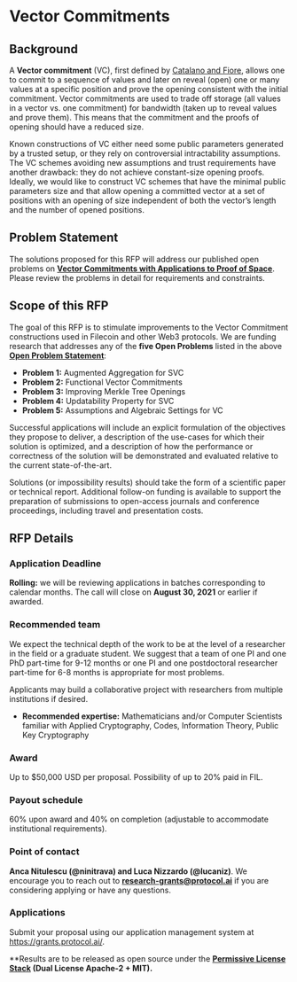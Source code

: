 # Vector Commitments

## **Background**

A **Vector commitment** (VC), first defined by [Catalano and Fiore](https://eprint.iacr.org/2011/495.pdf), allows one to commit to a sequence of values and later on reveal (open) one or many values at a specific position and prove the opening consistent with the initial commitment. Vector commitments are used to trade off storage (all values in a vector vs. one commitment) for bandwidth (taken up to reveal values and prove them). This means that the commitment and the proofs of opening should have a reduced size.

Known constructions of VC either need some public parameters generated by a trusted setup, or they rely on controversial intractability assumptions. The VC schemes avoiding new assumptions and trust requirements have another drawback: they do not achieve constant-size opening proofs. Ideally, we would like to construct VC schemes that have the minimal public parameters size and that allow opening a committed vector at a set of positions with an opening of size independent of both the vector’s length and the number of opened positions.


## **Problem Statement**

The solutions proposed for this RFP will address our published open problems on [**Vector Commitments with Applications to Proof of Space**](https://github.com/protocol/CryptoNetLab/blob/main/open_problems/Better_Vector_Commitments.md). Please review the problems in detail for requirements and constraints.

## **Scope of this RFP**

The goal of this RFP is to stimulate improvements to the Vector Commitment constructions used in Filecoin and other Web3 protocols. We are funding research that addresses any of the **five Open Problems** listed in the above [**Open Problem
Statement**](https://github.com/protocol/CryptoNetLab/blob/main/open_problems/Better_Vector_Commitments.md):

-   **Problem 1:** Augmented Aggregation for SVC 
-   **Problem 2:** Functional Vector Commitments
-   **Problem 3:** Improving Merkle Tree Openings
-   **Problem 4:** Updatability Property for SVC
-   **Problem 5:** Assumptions and Algebraic Settings for VC

Successful applications will include an explicit formulation of the objectives they propose to deliver, a description of the use-cases for which their solution is optimized, and a description of how the performance or correctness of the solution will be demonstrated and evaluated relative to the current state-of-the-art.

Solutions (or impossibility results) should take the form of a scientific paper or technical report. Additional follow-on funding is
available to support the preparation of submissions to open-access journals and conference proceedings, including travel and presentation costs.

## **RFP Details**

### **Application Deadline**

**Rolling:** we will be reviewing applications in batches corresponding to calendar months. The call will close on **August 30, 2021** or earlier if awarded.

### **Recommended team**

We expect the technical depth of the work to be at the level of a researcher in the field or a graduate student. We suggest that a team of one PI and one PhD part-time for 9-12 months or one PI and one postdoctoral researcher part-time for 6-8 months is appropriate for most problems.

Applicants may build a collaborative project with researchers from multiple institutions if desired.

-   **Recommended expertise:** Mathematicians and/or Computer Scientists familiar with Applied Cryptography, Codes, Information Theory, Public Key Cryptography

### **Award**

Up to $50,000 USD per proposal. Possibility of up to 20% paid in FIL.

### **Payout schedule**

60% upon award and 40% on completion (adjustable to accommodate institutional requirements).

### **Point of contact**

**Anca Nitulescu (@ninitrava) and Luca Nizzardo (@lucaniz)**. We encourage you to reach out to **research-grants@protocol.ai** if you are considering applying or have any questions.


### **Applications** 

Submit your proposal using our application management system at  https://grants.protocol.ai/.

**Results are to be released as open source under the **[Permissive License Stack](https://protocol.ai/blog/announcing-the-permissive-license-stack/) (Dual License Apache-2 + MIT).**
